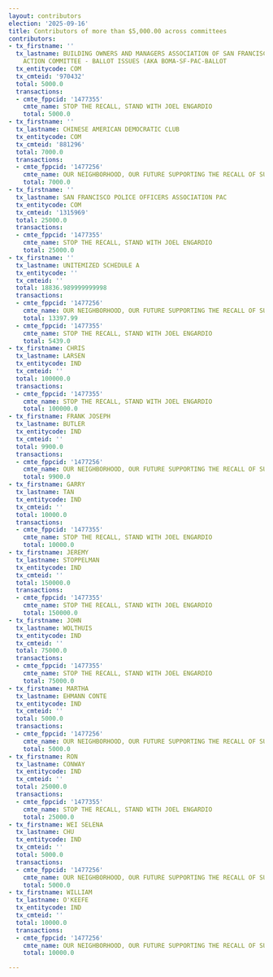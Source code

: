 ```yaml
---
layout: contributors
election: '2025-09-16'
title: Contributors of more than $5,000.00 across committees
contributors:
- tx_firstname: ''
  tx_lastname: BUILDING OWNERS AND MANAGERS ASSOCIATION OF SAN FRANCISCO POLITICAL
    ACTION COMMITTEE - BALLOT ISSUES (AKA BOMA-SF-PAC-BALLOT
  tx_entitycode: COM
  tx_cmteid: '970432'
  total: 5000.0
  transactions:
  - cmte_fppcid: '1477355'
    cmte_name: STOP THE RECALL, STAND WITH JOEL ENGARDIO
    total: 5000.0
- tx_firstname: ''
  tx_lastname: CHINESE AMERICAN DEMOCRATIC CLUB
  tx_entitycode: COM
  tx_cmteid: '881296'
  total: 7000.0
  transactions:
  - cmte_fppcid: '1477256'
    cmte_name: OUR NEIGHBORHOOD, OUR FUTURE SUPPORTING THE RECALL OF SUPERVISOR ENGARDIO
    total: 7000.0
- tx_firstname: ''
  tx_lastname: SAN FRANCISCO POLICE OFFICERS ASSOCIATION PAC
  tx_entitycode: COM
  tx_cmteid: '1315969'
  total: 25000.0
  transactions:
  - cmte_fppcid: '1477355'
    cmte_name: STOP THE RECALL, STAND WITH JOEL ENGARDIO
    total: 25000.0
- tx_firstname: ''
  tx_lastname: UNITEMIZED SCHEDULE A
  tx_entitycode: ''
  tx_cmteid: ''
  total: 18836.989999999998
  transactions:
  - cmte_fppcid: '1477256'
    cmte_name: OUR NEIGHBORHOOD, OUR FUTURE SUPPORTING THE RECALL OF SUPERVISOR ENGARDIO
    total: 13397.99
  - cmte_fppcid: '1477355'
    cmte_name: STOP THE RECALL, STAND WITH JOEL ENGARDIO
    total: 5439.0
- tx_firstname: CHRIS
  tx_lastname: LARSEN
  tx_entitycode: IND
  tx_cmteid: ''
  total: 100000.0
  transactions:
  - cmte_fppcid: '1477355'
    cmte_name: STOP THE RECALL, STAND WITH JOEL ENGARDIO
    total: 100000.0
- tx_firstname: FRANK JOSEPH
  tx_lastname: BUTLER
  tx_entitycode: IND
  tx_cmteid: ''
  total: 9900.0
  transactions:
  - cmte_fppcid: '1477256'
    cmte_name: OUR NEIGHBORHOOD, OUR FUTURE SUPPORTING THE RECALL OF SUPERVISOR ENGARDIO
    total: 9900.0
- tx_firstname: GARRY
  tx_lastname: TAN
  tx_entitycode: IND
  tx_cmteid: ''
  total: 10000.0
  transactions:
  - cmte_fppcid: '1477355'
    cmte_name: STOP THE RECALL, STAND WITH JOEL ENGARDIO
    total: 10000.0
- tx_firstname: JEREMY
  tx_lastname: STOPPELMAN
  tx_entitycode: IND
  tx_cmteid: ''
  total: 150000.0
  transactions:
  - cmte_fppcid: '1477355'
    cmte_name: STOP THE RECALL, STAND WITH JOEL ENGARDIO
    total: 150000.0
- tx_firstname: JOHN
  tx_lastname: WOLTHUIS
  tx_entitycode: IND
  tx_cmteid: ''
  total: 75000.0
  transactions:
  - cmte_fppcid: '1477355'
    cmte_name: STOP THE RECALL, STAND WITH JOEL ENGARDIO
    total: 75000.0
- tx_firstname: MARTHA
  tx_lastname: EHMANN CONTE
  tx_entitycode: IND
  tx_cmteid: ''
  total: 5000.0
  transactions:
  - cmte_fppcid: '1477256'
    cmte_name: OUR NEIGHBORHOOD, OUR FUTURE SUPPORTING THE RECALL OF SUPERVISOR ENGARDIO
    total: 5000.0
- tx_firstname: RON
  tx_lastname: CONWAY
  tx_entitycode: IND
  tx_cmteid: ''
  total: 25000.0
  transactions:
  - cmte_fppcid: '1477355'
    cmte_name: STOP THE RECALL, STAND WITH JOEL ENGARDIO
    total: 25000.0
- tx_firstname: WEI SELENA
  tx_lastname: CHU
  tx_entitycode: IND
  tx_cmteid: ''
  total: 5000.0
  transactions:
  - cmte_fppcid: '1477256'
    cmte_name: OUR NEIGHBORHOOD, OUR FUTURE SUPPORTING THE RECALL OF SUPERVISOR ENGARDIO
    total: 5000.0
- tx_firstname: WILLIAM
  tx_lastname: O'KEEFE
  tx_entitycode: IND
  tx_cmteid: ''
  total: 10000.0
  transactions:
  - cmte_fppcid: '1477256'
    cmte_name: OUR NEIGHBORHOOD, OUR FUTURE SUPPORTING THE RECALL OF SUPERVISOR ENGARDIO
    total: 10000.0

---
```


